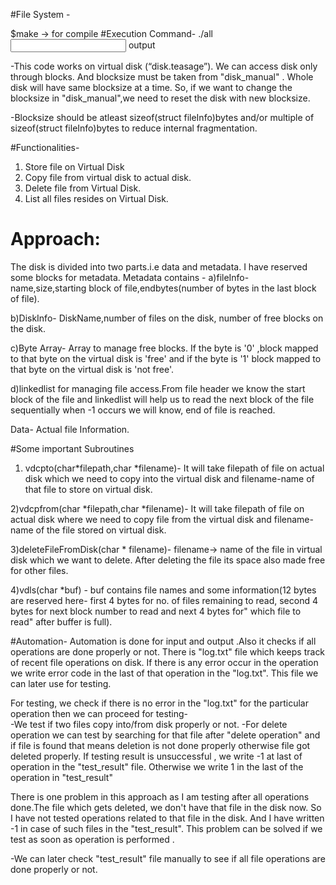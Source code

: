 #File System -  

$make -> for compile
#Execution Command-	./all <input> output



-This code works on virtual disk (“disk.teasage”). We can access disk only through blocks. And blocksize must be taken from "disk_manual" . 
Whole disk will have same blocksize  at a time. So, if we want to change the blocksize in "disk_manual",we need to reset the disk with new blocksize.


-Blocksize should be atleast sizeof(struct fileInfo)bytes and/or multiple of sizeof(struct fileInfo)bytes to reduce internal fragmentation.

#Functionalities-
1) Store file on Virtual Disk 
2) Copy file from virtual disk to actual disk.
3) Delete file from Virtual Disk.
4) List all files resides on Virtual Disk.

# Approach:

The disk is divided into two parts.i.e data and metadata. I have reserved some blocks for metadata.
Metadata contains - 
a)fileInfo- name,size,starting block of file,endbytes(number of bytes in the last block of file).

b)DiskInfo- DiskName,number of files on the disk, number of free blocks on the disk.

c)Byte Array- Array to manage free blocks. If the byte is '0' ,block mapped to that byte on the virtual disk is 'free' and if the byte is '1' 
block mapped to that byte on the virtual disk is 'not free'.

d)linkedlist for managing file access.From file header we know the start block of the file and linkedlist will help us to read the next block of the file sequentially when -1 occurs we will know, end of file is reached. 

Data- Actual file Information.

#Some important Subroutines
1) vdcpto(char*filepath,char *filename)- It will take filepath of file on actual disk which we need to copy into the virtual disk and 
 filename-name of that file to store on virtual disk.

2)vdcpfrom(char *filepath,char *filename)- It will take filepath of file on actual disk where we need to copy file from the virtual disk and 
 filename-name of the file stored on virtual disk.

3)deleteFileFromDisk(char * filename)- filename-> name of the file in virtual disk which we want to delete.
After deleting the file its space also made free for other files.

4)vdls(char *buf) - buf contains file names and some information(12 bytes are reserved here- first 4 bytes for no. of files remaining to read,   second 4 bytes for next block number to read and next 4 bytes for" which file to read" after buffer is full).


#Automation- 
Automation is done for input and output .Also it checks if all operations are done properly or not.
There is "log.txt"  file which keeps track of recent file operations on disk. If there is any error occur in the operation we write error code in the last of that operation in the "log.txt". This file we can later use for testing.

For testing, we check if there is no error in the "log.txt" for the particular operation then we can proceed for testing-  
-We test if two files copy into/from disk properly or not. 
-For delete operation we can test by  searching for that file after "delete operation" and if file is found that means deletion is not done properly otherwise file got deleted properly.
If testing result is unsuccessful , we write -1 at last of operation in the "test_result" file. Otherwise we write 1 in the last of the operation in "test_result"

There is one problem in this approach as I am testing  after all operations done.The file which gets deleted, we don't have that file in the  disk now. So I have not tested operations related to that file in the disk. And I have written -1 in case of such files in the "test_result". This problem can be solved if we test as soon as operation is performed .

-We can later check "test_result" file manually to see if all file operations are done properly or not.

 









